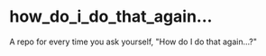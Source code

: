 how_do_i_do_that_again...
=========================

A repo for every time you ask yourself, "How do I do that again...?"
